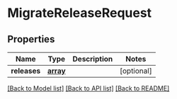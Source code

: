 # MigrateReleaseRequest

## Properties
Name | Type | Description | Notes
------------ | ------------- | ------------- | -------------
**releases** | [**array**](.md) |  | [optional] 

[[Back to Model list]](../README.md#documentation-for-models) [[Back to API list]](../README.md#documentation-for-api-endpoints) [[Back to README]](../README.md)

